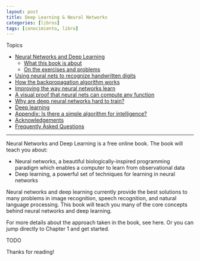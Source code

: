 ```yaml
---
layout: post
title: Deep Learning & Neural Networks
categories: [libros]
tags: [conocimiento, libro]
---
```


<!--Resumen-->

Topics 

- [Neural Networks and Deep Learning](http://neuralnetworksanddeeplearning.com/index.html)
    - [What this book is about](http://neuralnetworksanddeeplearning.com/about.html)
    - [On the exercises and problems](http://neuralnetworksanddeeplearning.com/about.html)
- [Using neural nets to recognize handwritten digits](http://neuralnetworksanddeeplearning.com/chap1.html)
- [How the backpropagation algorithm works](http://neuralnetworksanddeeplearning.com/chap3.html)
- [Improving the way neural networks learn](http://neuralnetworksanddeeplearning.com/chap4.html)
- [A visual proof that neural nets can compute any function](http://neuralnetworksanddeeplearning.com/chap5.html)
- [Why are deep neural networks hard to train?](http://neuralnetworksanddeeplearning.com/chap6.html)
- [Deep learning](http://neuralnetworksanddeeplearning.com/chap7.html)
- [Appendix: Is there a simple algorithm for intelligence?](http://neuralnetworksanddeeplearning.com/sai.html)
- [Acknowledgements](http://neuralnetworksanddeeplearning.com/acknowledgements.html)
- [Frequently Asked Questions](http://neuralnetworksanddeeplearning.com/faq.html)

---


Neural Networks and Deep Learning is a free online book. The book will teach you about:

- Neural networks, a beautiful biologically-inspired programming paradigm which enables a computer to learn from observational data
- Deep learning, a powerful set of techniques for learning in neural networks

Neural networks and deep learning currently provide the best solutions to many problems in image recognition, speech recognition, and natural language processing. This book will teach you many of the core concepts behind neural networks and deep learning.

For more details about the approach taken in the book, see here. Or you can jump directly to Chapter 1 and get started.


<!--more-->
TODO
  
Thanks for reading!